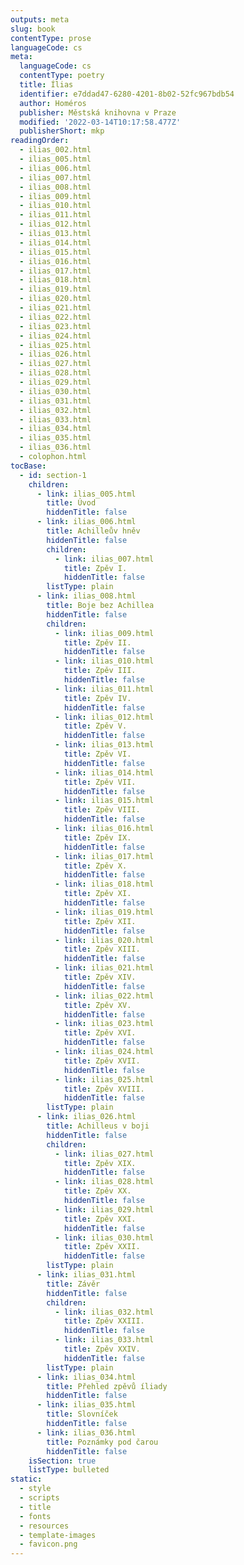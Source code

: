 ```yaml
---
outputs: meta
slug: book
contentType: prose
languageCode: cs
meta:
  languageCode: cs
  contentType: poetry
  title: Ílias
  identifier: e7ddad47-6280-4201-8b02-52fc967bdb54
  author: Homéros
  publisher: Městská knihovna v Praze
  modified: '2022-03-14T10:17:58.477Z'
  publisherShort: mkp
readingOrder:
  - ilias_002.html
  - ilias_005.html
  - ilias_006.html
  - ilias_007.html
  - ilias_008.html
  - ilias_009.html
  - ilias_010.html
  - ilias_011.html
  - ilias_012.html
  - ilias_013.html
  - ilias_014.html
  - ilias_015.html
  - ilias_016.html
  - ilias_017.html
  - ilias_018.html
  - ilias_019.html
  - ilias_020.html
  - ilias_021.html
  - ilias_022.html
  - ilias_023.html
  - ilias_024.html
  - ilias_025.html
  - ilias_026.html
  - ilias_027.html
  - ilias_028.html
  - ilias_029.html
  - ilias_030.html
  - ilias_031.html
  - ilias_032.html
  - ilias_033.html
  - ilias_034.html
  - ilias_035.html
  - ilias_036.html
  - colophon.html
tocBase:
  - id: section-1
    children:
      - link: ilias_005.html
        title: Úvod
        hiddenTitle: false
      - link: ilias_006.html
        title: Achilleův hněv
        hiddenTitle: false
        children:
          - link: ilias_007.html
            title: Zpěv I.
            hiddenTitle: false
        listType: plain
      - link: ilias_008.html
        title: Boje bez Achillea
        hiddenTitle: false
        children:
          - link: ilias_009.html
            title: Zpěv II.
            hiddenTitle: false
          - link: ilias_010.html
            title: Zpěv III.
            hiddenTitle: false
          - link: ilias_011.html
            title: Zpěv IV.
            hiddenTitle: false
          - link: ilias_012.html
            title: Zpěv V.
            hiddenTitle: false
          - link: ilias_013.html
            title: Zpěv VI.
            hiddenTitle: false
          - link: ilias_014.html
            title: Zpěv VII.
            hiddenTitle: false
          - link: ilias_015.html
            title: Zpěv VIII.
            hiddenTitle: false
          - link: ilias_016.html
            title: Zpěv IX.
            hiddenTitle: false
          - link: ilias_017.html
            title: Zpěv X.
            hiddenTitle: false
          - link: ilias_018.html
            title: Zpěv XI.
            hiddenTitle: false
          - link: ilias_019.html
            title: Zpěv XII.
            hiddenTitle: false
          - link: ilias_020.html
            title: Zpěv XIII.
            hiddenTitle: false
          - link: ilias_021.html
            title: Zpěv XIV.
            hiddenTitle: false
          - link: ilias_022.html
            title: Zpěv XV.
            hiddenTitle: false
          - link: ilias_023.html
            title: Zpěv XVI.
            hiddenTitle: false
          - link: ilias_024.html
            title: Zpěv XVII.
            hiddenTitle: false
          - link: ilias_025.html
            title: Zpěv XVIII.
            hiddenTitle: false
        listType: plain
      - link: ilias_026.html
        title: Achilleus v boji
        hiddenTitle: false
        children:
          - link: ilias_027.html
            title: Zpěv XIX.
            hiddenTitle: false
          - link: ilias_028.html
            title: Zpěv XX.
            hiddenTitle: false
          - link: ilias_029.html
            title: Zpěv XXI.
            hiddenTitle: false
          - link: ilias_030.html
            title: Zpěv XXII.
            hiddenTitle: false
        listType: plain
      - link: ilias_031.html
        title: Závěr
        hiddenTitle: false
        children:
          - link: ilias_032.html
            title: Zpěv XXIII.
            hiddenTitle: false
          - link: ilias_033.html
            title: Zpěv XXIV.
            hiddenTitle: false
        listType: plain
      - link: ilias_034.html
        title: Přehled zpěvů íliady
        hiddenTitle: false
      - link: ilias_035.html
        title: Slovníček
        hiddenTitle: false
      - link: ilias_036.html
        title: Poznámky pod čarou
        hiddenTitle: false
    isSection: true
    listType: bulleted
static:
  - style
  - scripts
  - title
  - fonts
  - resources
  - template-images
  - favicon.png
---
```

